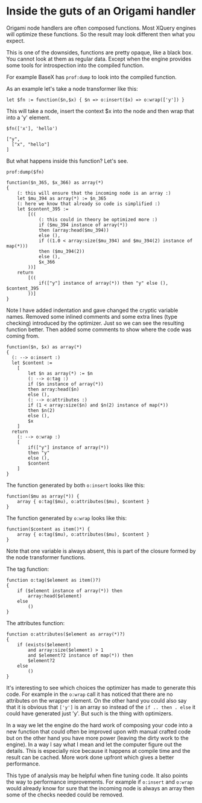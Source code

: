 # Inside the guts of an Origami handler

Origami node handlers are often composed functions. Most XQuery engines will optimize these functions. So the result may look different then what you expect.

This is one of the downsides, functions are pretty opaque, like a black box. You cannot look at them as regular data. Except when the engine provides some tools for introspection into the compiled function.

For example BaseX has `prof:dump` to look into the compiled function.

As an example let's take a node transformer like this:

    let $fn := function($n,$x) { $n => o:insert($x) => o:wrap(['y']) }

This will take a node, insert the context $x into the node and then wrap that into a 'y' element.

    $fn(['x'], 'hello')

    ["y",
      ["x", "hello"]
    ]

But what happens inside this function? Let's see.

    prof:dump($fn)

    function($n_365, $x_366) as array(*) 
    { 
        (: this will ensure that the incoming node is an array :)
        let $mu_394 as array(*) := $n_365 
        (: here we know that already so code is simplified :)
        let $content_395 := 
            [((
                (: this could in theory be optimized more :)
                if ($mu_394 instance of array(*)) 
                then (array:head($mu_394)) 
                else (),
                if ((1.0 < array:size($mu_394) and $mu_394(2) instance of map(*))) 
                then ($mu_394(2)) 
                else (), 
                $x_366
            ))] 
        return 
            [((
                if(["y"] instance of array(*)) then "y" else (), $content_395
            ))] 
    }
    
Note I have added indentation and gave changed the cryptic variable names. Removed some inlined comments and some extra lines (type checking) introduced by the optimizer. Just so we can see the resulting function better. Then added some comments to show where the code was coming from.
    
    function($n, $x) as array(*) 
    { 
      (: --> o:insert :)
      let $content := 
        [
            let $n as array(*) := $n 
            (: --> o:tag :)
            if ($n instance of array(*)) 
            then array:head($n)
            else (),
            (: --> o:attributes :)
            if (1 < array:size($n) and $n(2) instance of map(*)) 
            then $n(2) 
            else (),
            $x
        ] 
      return
        (: --> o:wrap :) 
        [
            if(["y"] instance of array(*)) 
            then "y" 
            else (), 
            $content
        ] 
    }
    
The function generated by both `o:insert` looks like this:

    function($mu as array(*)) {
        array { o:tag($mu), o:attributes($mu), $content }
    }
    
The function generated by `o:wrap` looks like this:

    function($content as item()*) {
        array { o:tag($mu), o:attributes($mu), $content }
    }

Note that one variable is always absent, this is part of the closure formed by the node transformer functions.

The tag function:

    function o:tag($element as item()?)
    {
        if ($element instance of array(*)) then 
            array:head($element) 
        else 
            () 
    }

The attributes function:

    function o:attributes($element as array(*)?)
    {
        if (exists($element)
            and array:size($element) > 1 
            and $element?2 instance of map(*)) then 
            $element?2
        else 
            ()
    }

It's interesting to see which choices the optimizer has made to generate this code. For example in the `o:wrap` call it has noticed that there are no attributes on the wrapper element. On the other hand you could also say that it is obvious that `['y']` is an array so instead of the `if .. then . else` it could have generated just 'y'. But such is the thing with optimizers.

In a way we let the engine do the hard work of composing your code into a new function that could often be improved upon with manual crafted code but on the other hand you have more power (leaving the dirty work to the engine). In a way I say what I mean and let the computer figure out the details. This is especially nice because it happens at compile time and the result can be cached. More work done upfront which gives a better performance.

This type of analysis may be helpful when fine tuning code. It also points the way to performance improvements. For example if `o:insert` and `o:wrap` would already know for sure that the incoming node is always an array then some of the checks needed could be removed.
